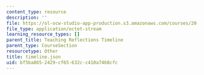 ```yaml
---
content_type: resource
description: ''
file: https://ol-ocw-studio-app-production.s3.amazonaws.com/courses/20-219-becoming-the-next-bill-nye-writing-and-hosting-the-educational-show-january-iap-2015/bf5ba8652429cf65632cc410a7468cfc_timeline.json
file_type: application/octet-stream
learning_resource_types: []
parent_title: Teaching Reflections Timeline
parent_type: CourseSection
resourcetype: Other
title: timeline.json
uid: bf5ba865-2429-cf65-632c-c410a7468cfc
---
```

